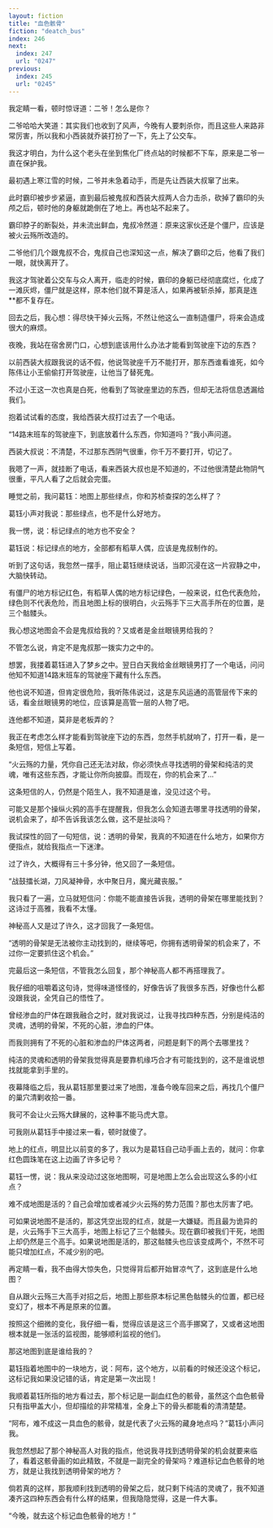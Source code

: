 ```yaml
---
layout: fiction
title: "血色骸骨"
fiction: "deatch_bus"
index: 246
next:
  index: 247
  url: "0247"
previous:
  index: 245
  url: "0245"
---
```

我定睛一看，顿时惊讶道：二爷！怎么是你？

二爷哈哈大笑道：其实我们也收到了风声，今晚有人要刺杀你，而且这些人来路非常厉害，所以我和小西装就乔装打扮了一下，先上了公交车。

我这才明白，为什么这个老头在坐到焦化厂终点站的时候都不下车，原来是二爷一直在保护我。

最初遇上寒江雪的时候，二爷并未急着动手，而是先让西装大叔窜了出来。

此时霸印被步步紧逼，直到最后被鬼叔和西装大叔两人合力击杀，砍掉了霸印的头颅之后，顿时他的身躯就跪倒在了地上。再也站不起来了。

霸印脖子的断裂处，并未流出鲜血，鬼叔冷然道：原来这家伙还是个僵尸，应该是被火云殇所改造的。

二爷他们几个跟鬼叔不合，鬼叔自己也深知这一点，解决了霸印之后，他看了我们一眼，就快离开了。

我这才驾驶着公交车与众人离开，临走的时候，霸印的身躯已经彻底腐烂，化成了一滩灰烬，僵尸就是这样，原本他们就不算是活人，如果再被斩杀掉，那真是连**都不复存在。

回去之后，我心想：得尽快干掉火云殇，不然让他这么一直制造僵尸，将来会造成很大的麻烦。

夜晚，我站在宿舍房门口，心想到底该用什么办法才能看到驾驶座下边的东西？

以前西装大叔跟我说的话不假，他说驾驶座千万不能打开，那东西谁看谁死，如今陈伟让小王偷偷打开驾驶座，让他当了替死鬼。

不过小王这一次也真是白死，他看到了驾驶座里边的东西，但却无法将信息透漏给我们。

抱着试试看的态度，我给西装大叔打过去了一个电话。

“14路末班车的驾驶座下，到底放着什么东西，你知道吗？”我小声问道。

西装大叔说：不清楚，不过那东西阴气很重，你千万不要打开，切记了。

我嗯了一声，就挂断了电话，看来西装大叔也是不知道的，不过他很清楚此物阴气很重，平凡人看了之后就会完蛋。

睡觉之前，我问葛钰：地图上那些绿点，你和苏桢查探的怎么样了？

葛钰小声对我说：那些绿点，也不是什么好地方。

我一愣，说：标记绿点的地方也不安全？

葛钰说：标记绿点的地方，全部都有稻草人偶，应该是鬼叔制作的。

听到了这句话，我忽然一摆手，阻止葛钰继续说话，当即沉浸在这一片寂静之中，大脑快转动。

有僵尸的地方标记红色，有稻草人偶的地方标记绿色，一般来说，红色代表危险，绿色则不代表危险，而且地图上标的很明白，火云殇手下三大高手所在的位置，是三个骷髅头。

我心想这地图会不会是鬼叔给我的？又或者是金丝眼镜男给我的？

不管怎么说，肯定不是鬼叔那一拨实力之中的。

想罢，我搂着葛钰进入了梦乡之中。翌日白天我给金丝眼镜男打了一个电话，问问他知不知道14路末班车的驾驶座下藏有什么东西。

他也说不知道，但肯定很危险，我听陈伟说过，这是东风运通的高管层传下来的话，看金丝眼镜男的地位，应该算是高管一层的人物了吧。

连他都不知道，莫非是老板弄的？

我正在考虑怎么样才能看到驾驶座下边的东西，忽然手机就响了，打开一看，是一条短信，短信上写着。

“火云殇的力量，凭你自己还无法对敌，你必须快点寻找透明的骨架和纯洁的灵魂，唯有这些东西，才能让你所向披靡。而现在，你的机会来了...”

这条短信的人，仍然是个陌生人，我不知道是谁，没见过这个号。

可能又是那个操纵火鸦的高手在提醒我，但我怎么会知道去哪里寻找透明的骨架，说机会来了，却不告诉我该怎么做，这不是扯淡吗？

我试探性的回了一句短信，说：透明的骨架，我真的不知道在什么地方，如果你方便指点，就给我指点一下迷津。

过了许久，大概得有三十多分钟，他又回了一条短信。

“战鼓擂长湖，刀风凝神骨，水中聚日月，魔光藏丧服。”

我只看了一遍，立马就短信问：你能不能直接告诉我，透明的骨架在哪里能找到？这诗过于高雅，我看不太懂。

神秘高人又是过了许久，这才回我了一条短信。

“透明的骨架是无法被你主动找到的，继续等吧，你拥有透明骨架的机会来了，不过你一定要抓住这个机会。”

完最后这一条短信，不管我怎么回复，那个神秘高人都不再搭理我了。

我仔细的咀嚼着这句诗，觉得味道怪怪的，好像告诉了我很多东西，好像也什么都没跟我说，全凭自己的悟性了。

曾经渗血的尸体在跟我融合之时，就对我说过，让我寻找四种东西，分别是纯洁的灵魂，透明的骨架，不死的心脏，渗血的尸体。

而我则拥有了不死的心脏和渗血的尸体这两者，问题是剩下的两个去哪里找？

纯洁的灵魂和透明的骨架我觉得真是要靠机缘巧合才有可能找到的，这不是谁说想找就能拿到手里的。

夜幕降临之后，我从葛钰那里要过来了地图，准备今晚车回来之后，再找几个僵尸的巢穴清剿收拾一番。

我可不会让火云殇大肆展的，这种事不能马虎大意。

可我刚从葛钰手中接过来一看，顿时就傻了。

地上的红点，明显比以前变的多了，我以为是葛钰自己动手画上去的，就问：你拿红色圆珠笔在这上边画了许多记号？

葛钰一愣，说：我从来没动过这张地图啊，可是地图上怎么会出现这么多的小红点？

难不成地图是活的？自己会增加或者减少火云殇的势力范围？那也太厉害了吧。

可如果说地图不是活的，那这凭空出现的红点，就是一大嫌疑。而且最为诡异的是，火云殇手下三大高手，地图上标记了三个骷髅头。现在霸印被我们干死，地图上却仍然是三个高手。如果说地图是活的，那这骷髅头也应该变成两个，不然不可能只增加红点，不减少别的吧。

再定睛一看，我不由得大惊失色，只觉得背后都开始冒凉气了，这到底是什么地图？

自从跟火云殇三大高手对招之后，地图上那些原本标记黑色骷髅头的位置，都已经变幻了，根本不再是原来的位置。

按照这个细微的变化，我仔细一看，觉得应该是这三个高手挪窝了，又或者这地图根本就是一张活的监视图，能够顺利监视的他们。

那这地图到底是谁给我的？

葛钰指着地图中的一块地方，说：阿布，这个地方，以前看的时候还没这个标记，这标记我如果没记错的话，肯定是第一次出现！

我顺着葛钰所指的地方看过去，那个标记是一副血红色的骸骨，虽然这个血色骸骨只有指甲盖大小，但却描绘的非常精准，全身上下的骨头都能看的清清楚楚。

“阿布，难不成这一具血色的骸骨，就是代表了火云殇的藏身地点吗？”葛钰小声问我。

我忽然想起了那个神秘高人对我的指点，他说我寻找到透明骨架的机会就要来临了，看着这骸骨画的如此精致，不就是一副完全的骨架吗？难道标记血色骸骨的地方，就是让我找到透明骨架的地方？

倘若真的这样，那我顺利找到透明的骨架之后，就只剩下纯洁的灵魂了，我不知道凑齐这四种东西会有什么样的结果，但我隐隐觉得，这是一件大事。

“今晚，就去这个标记血色骸骨的地方！”